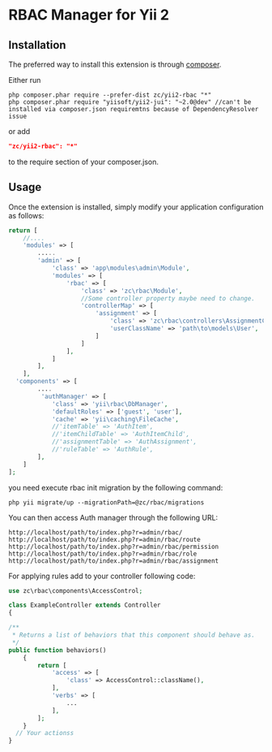 RBAC Manager for Yii 2
=========

Installation
------------

The preferred way to install this extension is through [composer](http://getcomposer.org/download/).

Either run

```
php composer.phar require --prefer-dist zc/yii2-rbac "*"
php composer.phar require "yiisoft/yii2-jui": "~2.0@dev" //can't be installed via composer.json requiremtns because of DependencyResolver issue
```

or add

```json
"zc/yii2-rbac": "*"
```

to the require section of your composer.json.

Usage
------------
Once the extension is installed, simply modify your application configuration as follows:

```php
return [
    //....
    'modules' => [
        .....
        'admin' => [
            'class' => 'app\modules\admin\Module',
            'modules' => [
                'rbac' => [
                    'class' => 'zc\rbac\Module',
                    //Some controller property maybe need to change. 
                    'controllerMap' => [
                        'assignment' => [
                            'class' => 'zc\rbac\controllers\AssignmentController',
                            'userClassName' => 'path\to\models\User',
                        ]
                    ]
                ],
            ]
        ],
    ],
  'components' => [
        ....
         'authManager' => [
            'class' => 'yii\rbac\DbManager',
            'defaultRoles' => ['guest', 'user'],
            'cache' => 'yii\caching\FileCache',
            //'itemTable' => 'AuthItem',
            //'itemChildTable' => 'AuthItemChild',
            //'assignmentTable' => 'AuthAssignment',
            //'ruleTable' => 'AuthRule',
        ],
    ]
];
```
you need execute rbac init migration by the following command:
```
php yii migrate/up --migrationPath=@zc/rbac/migrations
```

You can then access Auth manager through the following URL:
```
http://localhost/path/to/index.php?r=admin/rbac/
http://localhost/path/to/index.php?r=admin/rbac/route
http://localhost/path/to/index.php?r=admin/rbac/permission
http://localhost/path/to/index.php?r=admin/rbac/role
http://localhost/path/to/index.php?r=admin/rbac/assignment
```

For applying rules add to your controller following code:
```php
use zc\rbac\components\AccessControl;

class ExampleController extends Controller 
{

/**
 * Returns a list of behaviors that this component should behave as.
 */
public function behaviors()
    {
        return [
            'access' => [
                'class' => AccessControl::className(),
            ],
            'verbs' => [
                ...
            ],
        ];
    }
  // Your actionss
}
```
